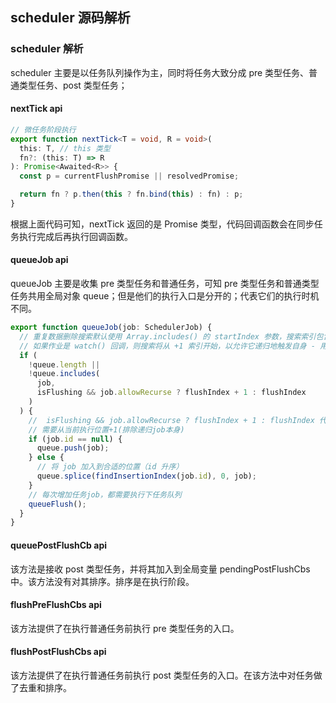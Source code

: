 ## scheduler 源码解析

### scheduler 解析

scheduler 主要是以任务队列操作为主，同时将任务大致分成 pre 类型任务、普通类型任务、post 类型任务；

#### nextTick api

```typescript
// 微任务阶段执行
export function nextTick<T = void, R = void>(
  this: T, // this 类型
  fn?: (this: T) => R
): Promise<Awaited<R>> {
  const p = currentFlushPromise || resolvedPromise;

  return fn ? p.then(this ? fn.bind(this) : fn) : p;
}
```

根据上面代码可知，nextTick 返回的是 Promise 类型，代码回调函数会在同步任务执行完成后再执行回调函数。

#### queueJob api

queueJob 主要是收集 pre 类型任务和普通任务，可知 pre 类型任务和普通类型任务共用全局对象 queue；但是他们的执行入口是分开的；代表它们的执行时机不同。

```typescript
export function queueJob(job: SchedulerJob) {
  // 重复数据删除搜索默认使用 Array.includes() 的 startIndex 参数，搜索索引包含正在运行的当前作业，因此它无法再次递归地触发自身。
  // 如果作业是 watch() 回调，则搜索将从 +1 索引开始，以允许它递归地触发自身 - 用户有责任确保它不会陷入无限循环。
  if (
    !queue.length ||
    !queue.includes(
      job,
      isFlushing && job.allowRecurse ? flushIndex + 1 : flushIndex
    )
  ) {
    //  isFlushing && job.allowRecurse ? flushIndex + 1 : flushIndex 代表正在执行任务队列，同时如果job支持递归，
    // 需要从当前执行位置+1(排除递归job本身)
    if (job.id == null) {
      queue.push(job);
    } else {
      // 将 job 加入到合适的位置（id 升序）
      queue.splice(findInsertionIndex(job.id), 0, job);
    }
    // 每次增加任务job，都需要执行下任务队列
    queueFlush();
  }
}
```

#### queuePostFlushCb api

该方法是接收 post 类型任务，并将其加入到全局变量 pendingPostFlushCbs 中。该方法没有对其排序。排序是在执行阶段。

#### flushPreFlushCbs api

该方法提供了在执行普通任务前执行 pre 类型任务的入口。

#### flushPostFlushCbs api

该方法提供了在执行普通任务前执行 post 类型任务的入口。在该方法中对任务做了去重和排序。
